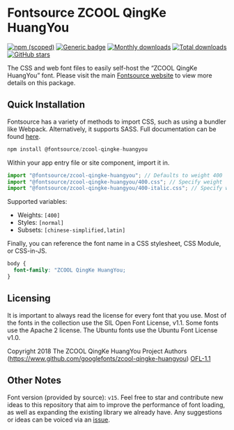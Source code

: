 # Fontsource ZCOOL QingKe HuangYou

[![npm (scoped)](https://img.shields.io/npm/v/@fontsource/zcool-qingke-huangyou?color=brightgreen)](https://www.npmjs.com/package/@fontsource/zcool-qingke-huangyou) [![Generic badge](https://img.shields.io/badge/fontsource-passing-brightgreen)](https://github.com/fontsource/fontsource) [![Monthly downloads](https://badgen.net/npm/dm/@fontsource/zcool-qingke-huangyou)](https://github.com/fontsource/fontsource) [![Total downloads](https://badgen.net/npm/dt/@fontsource/zcool-qingke-huangyou)](https://github.com/fontsource/fontsource) [![GitHub stars](https://img.shields.io/github/stars/fontsource/fontsource.svg?style=social&label=Star)](https://github.com/fontsource/fontsource/stargazers)

The CSS and web font files to easily self-host the “ZCOOL QingKe HuangYou” font. Please visit the main [Fontsource website](https://fontsource.org/fonts/zcool-qingke-huangyou) to view more details on this package.

## Quick Installation

Fontsource has a variety of methods to import CSS, such as using a bundler like Webpack. Alternatively, it supports SASS. Full documentation can be found [here](https://fontsource.org/docs/getting-started/introduction).

```javascript
npm install @fontsource/zcool-qingke-huangyou
```

Within your app entry file or site component, import it in.

```javascript
import "@fontsource/zcool-qingke-huangyou"; // Defaults to weight 400
import "@fontsource/zcool-qingke-huangyou/400.css"; // Specify weight
import "@fontsource/zcool-qingke-huangyou/400-italic.css"; // Specify weight and style

```

Supported variables:
- Weights: `[400]`
- Styles: `[normal]`
- Subsets: `[chinese-simplified,latin]`

Finally, you can reference the font name in a CSS stylesheet, CSS Module, or CSS-in-JS.

```css
body {
  font-family: "ZCOOL QingKe HuangYou;
}
```

## Licensing
It is important to always read the license for every font that you use.
Most of the fonts in the collection use the SIL Open Font License, v1.1. Some fonts use the Apache 2 license. The Ubuntu fonts use the Ubuntu Font License v1.0.

Copyright 2018 The ZCOOL QingKe HuangYou Project Authors (https://www.github.com/googlefonts/zcool-qingke-huangyou)
[OFL-1.1](http://scripts.sil.org/OFL)

## Other Notes
Font version (provided by source): `v15`.
Feel free to star and contribute new ideas to this repository that aim to improve the performance of font loading, as well as expanding the existing library we already have. Any suggestions or ideas can be voiced via an [issue](https://github.com/fontsource/fontsource/issues).